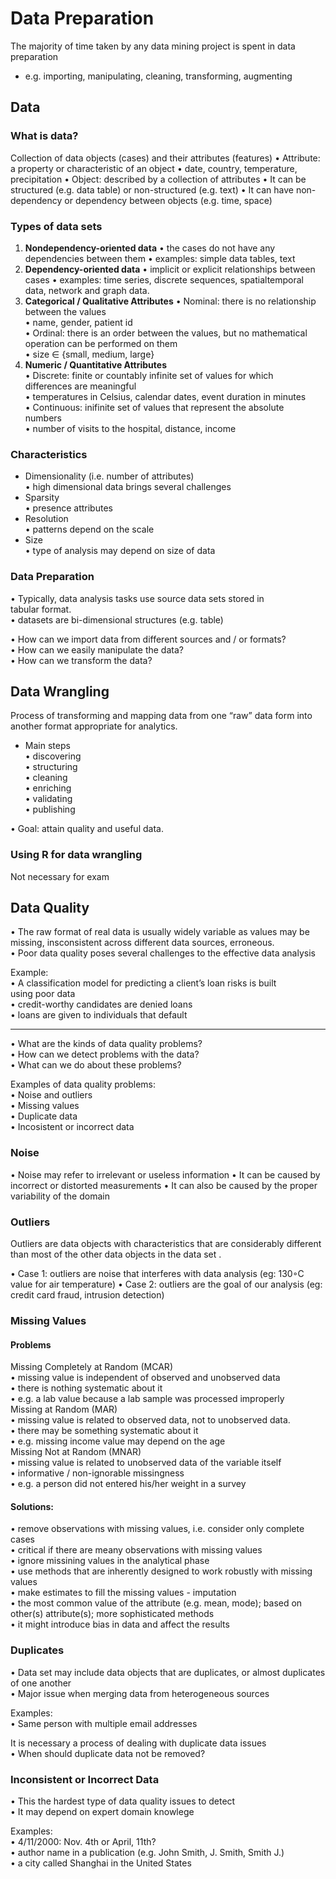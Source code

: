 # Data Preparation
The majority of time taken by any data mining project is spent in data preparation
- e.g. importing, manipulating, cleaning, transforming, augmenting

## Data
### What is data?
Collection of data objects (cases) and their attributes (features)
• Attribute: a property or characteristic of an object
• date, country, temperature, precipitation
• Object: described by a collection of attributes
• It can be structured (e.g. data table) or non-structured (e.g. text)
• It can have non-dependency or dependency between objects (e.g. time, space)

### Types of data sets
1. **Nondependency-oriented data**
	• the cases do not have any dependencies between them
	• examples: simple data tables, text
2. **Dependency-oriented data**
	• implicit or explicit relationships between cases
	• examples: time series, discrete sequences, spatialtemporal data, network and graph data.
3. **Categorical / Qualitative Attributes**
	• Nominal: there is no relationship between the values  
	• name, gender, patient id  
	• Ordinal: there is an order between the values, but no mathematical  
	operation can be performed on them  
	• size ∈ {small, medium, large}
4. **Numeric / Quantitative Attributes**  
	• Discrete: finite or countably infinite set of values for which  
	differences are meaningful  
	• temperatures in Celsius, calendar dates, event duration in minutes  
	• Continuous: inifinite set of values that represent the absolute  
	numbers  
	• number of visits to the hospital, distance, income

### Characteristics
- Dimensionality (i.e. number of attributes)  
	• high dimensional data brings several challenges  
- Sparsity  
	• presence attributes  
- Resolution  
	• patterns depend on the scale  
- Size  
	• type of analysis may depend on size of data

### Data Preparation
• Typically, data analysis tasks use source data sets stored in  
tabular format.  
	• datasets are bi-dimensional structures (e.g. table)  
	
• How can we import data from different sources and / or formats?  
• How can we easily manipulate the data?  
• How can we transform the data?

## Data Wrangling
Process of transforming and mapping data from one “raw” data form into another format appropriate for analytics.  

- Main steps  
	• discovering  
	• structuring  
	• cleaning  
	• enriching  
	• validating  
	• publishing  

• Goal: attain quality and useful data.

### Using R for data wrangling
Not necessary for exam

## Data Quality
• The raw format of real data is usually widely variable as values may be missing, insconsistent across different data sources, erroneous.  
• Poor data quality poses several challenges to the effective data analysis  

Example:  
	• A classification model for predicting a client’s loan risks is built  
	using poor data  
		• credit-worthy candidates are denied loans  
		• loans are given to individuals that default

---
• What are the kinds of data quality problems?  
• How can we detect problems with the data?  
• What can we do about these problems?  

Examples of data quality problems:  
	• Noise and outliers  
	• Missing values  
	• Duplicate data  
	• Incosistent or incorrect data

### Noise
• Noise may refer to irrelevant or useless information
• It can be caused by incorrect or distorted measurements
• It can also be caused by the proper variability of the domain

### Outliers 
Outliers are data objects with characteristics that are considerably different than most of the other data objects in the data set .

• Case 1: outliers are noise that interferes with data analysis (eg: 130◦C value for air temperature)
• Case 2: outliers are the goal of our analysis (eg: credit card fraud, intrusion detection)

### Missing Values
#### Problems
Missing Completely at Random (MCAR)  
	• missing value is independent of observed and unobserved data  
	• there is nothing systematic about it  
	• e.g. a lab value because a lab sample was processed improperly  
Missing at Random (MAR)  
	• missing value is related to observed data, not to unobserved data.  
	• there may be something systematic about it  
	• e.g. missing income value may depend on the age  
Missing Not at Random (MNAR)  
	• missing value is related to unobserved data of the variable itself  
	• informative / non-ignorable missingness  
	• e.g. a person did not entered his/her weight in a survey

#### Solutions:  
• remove observations with missing values, i.e. consider only complete cases  
• critical if there are meany observations with missing values  
• ignore missining values in the analytical phase  
• use methods that are inherently designed to work robustly with missing values  
• make estimates to fill the missing values - imputation  
• the most common value of the attribute (e.g. mean, mode); based on other(s) attribute(s); more sophisticated methods  
• it might introduce bias in data and affect the results

### Duplicates
• Data set may include data objects that are duplicates, or almost duplicates of one another  
	• Major issue when merging data from heterogeneous sources  

Examples:  
	• Same person with multiple email addresses  
	
It is necessary a process of dealing with duplicate data issues  
	• When should duplicate data not be removed?

### Inconsistent or Incorrect Data
• This the hardest type of data quality issues to detect  
• It may depend on expert domain knowlege  

Examples:  
	• 4/11/2000: Nov. 4th or April, 11th?  
	• author name in a publication (e.g. John Smith, J. Smith, Smith J.)  
	• a city called Shanghai in the United States